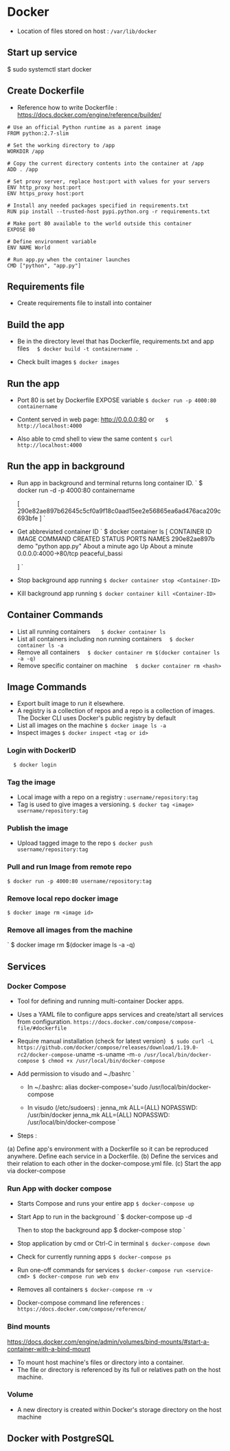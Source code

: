 # Docker
- Location of files stored on host : ` /var/lib/docker `

## Start up service
$ sudo systemctl start docker

## Create Dockerfile
- Reference how to write Dockerfile : https://docs.docker.com/engine/reference/builder/
```
# Use an official Python runtime as a parent image
FROM python:2.7-slim

# Set the working directory to /app
WORKDIR /app

# Copy the current directory contents into the container at /app
ADD . /app

# Set proxy server, replace host:port with values for your servers
ENV http_proxy host:port
ENV https_proxy host:port

# Install any needed packages specified in requirements.txt
RUN pip install --trusted-host pypi.python.org -r requirements.txt

# Make port 80 available to the world outside this container
EXPOSE 80

# Define environment variable
ENV NAME World

# Run app.py when the container launches
CMD ["python", "app.py"]

```

## Requirements file
- Create requirements file to install into container

## Build the app
- Be in the directory level that has Dockerfile, requirements.txt and app files
`   $ docker build -t containername . `

- Check built images
`
    $ docker images
`

## Run the app
- Port 80 is set by Dockerfile EXPOSE variable
`
    $ docker run -p 4000:80 containername
`

- Content served in web page: http://0.0.0.0:80 or
`   
    $ http://localhost:4000
`

- Also able to cmd shell to view the same content
`
    $ curl http://localhost:4000
`

## Run the app in background
- Run app in background and terminal returns long container ID.
`
    $ docker run -d -p 4000:80 containername
    
    [
        290e82ae897b62645c5cf0a9f18c0aad15ee2e56865ea6ad476aca209c693bfe
    ]
`

- Get abbreviated container ID
`
    $ docker container ls
    [
        CONTAINER ID        IMAGE               COMMAND             CREATED              STATUS              PORTS                  NAMES
290e82ae897b        demo                "python app.py"     About a minute ago   Up About a minute   0.0.0.0:4000->80/tcp   peaceful_bassi

    ]
`

- Stop background app running
`
    $ docker container stop <Container-ID>
`

- Kill background app running
`
    $ docker container kill <Container-ID>
`


## Container Commands
- List all running containers
`   $ docker container ls`
- List all containers including non running containers
`   $ docker container ls -a `
- Remove all containers
`   $ docker container rm $(docker container ls -a -q) `
- Remove specific container on machine
`   $ docker container rm <hash> `



## Image Commands

- Export built image to run it elsewhere.
- A registry is a collection of repos and a repo is a collection of images. The Docker CLI uses Docker's public registry by default
- List all images on the machine
`
    $ docker image ls -a
`
- Inspect images
`
    $ docker inspect <tag or id>
`


### Login with DockerID
`   $ docker login `

### Tag the image
- Local image with a repo on a registry : ` username/repository:tag `
- Tag is used to give images a versioning.
`
    $ docker tag <image> username/repository:tag
`

### Publish the image
- Upload tagged image to the repo
`
    $ docker push username/repository:tag
`

### Pull and run Image from remote repo
`
    $ docker run -p 4000:80 username/repository:tag
`

### Remove local repo docker image
`
    $ docker image rm <image id>
`

### Remove all images from the machine
`
    $ docker image rm $(docker image ls -a -q)


## Services
### Docker Compose
- Tool for defining and running multi-container Docker apps.
- Uses a YAML file to configure apps services and create/start all services from configuration.
`
    https://docs.docker.com/compose/compose-file/#dockerfile
`

- Require manual installation (check for latest version)
`
    $ sudo curl -L https://github.com/docker/compose/releases/download/1.19.0-rc2/docker-compose-`uname -s`-`uname -m` -o /usr/local/bin/docker-compose
    $ chmod +x /usr/local/bin/docker-compose
`

- Add permission to visudo and ~./bashrc
`
    - In ~/.bashrc:
    alias docker-compose='sudo /usr/local/bin/docker-compose

    - In visudo (/etc/sudoers) :
    jenna_mk        ALL=(ALL)       NOPASSWD: /usr/bin/docker
    jenna_mk        ALL=(ALL)       NOPASSWD: /usr/local/bin/docker-compose
`

- Steps :

(a) Define app's environment with a Dockerfile so it can be reproduced anywhere. Define each service in a Dockerfile.
(b) Define the services and their relation to each other in the docker-compose.yml file.
(c) Start the app via docker-compose

### Run App with docker compose
- Starts Compose and runs your entire app
`
    $ docker-compose up
` 
- Start App to run in the background
`
    $ docker-compose up -d

    Then to stop the background app
    $ docker-compose stop
`
- Stop application by cmd or Ctrl-C in terminal
`
    $ docker-compose down
`
- Check for currently running apps
`
    $ docker-compose ps
`
- Run one-off commands for services
`
    $ docker-compose run <service-cmd>
    $ docker-compose run web env
`

- Removes all containers
`
    $ docker-compose rm -v
`
- Docker-compose command line references : ` https://docs.docker.com/compose/reference/ `



### Bind mounts
https://docs.docker.com/engine/admin/volumes/bind-mounts/#start-a-container-with-a-bind-mount
- To mount host machine's files or directory into a container.
- The file or directory is referenced by its full or relatives path on the host machine.

### Volume
- A new directory is created within Docker's storage directory on the host machine


## Docker with PostgreSQL














